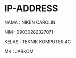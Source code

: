 # IP-ADDRESS

NAMA    : NIKEN CAROLIN

NIM     : 09030282327071

KELAS   : TEKNIK KOMPUTER 4C

MK      : JARKOM



  
